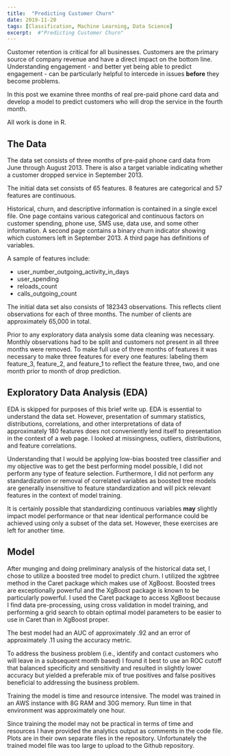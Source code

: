 ```yaml
---
title:  "Predicting Customer Churn"
date: 2019-11-20
tags: [Classification, Machine Learning, Data Science]
excerpt:  #"Predicting Customer Churn"
---
```


Customer retention is critical for all businesses.  Customers are the primary source of company revenue and
have a direct impact on the bottom line. Understanding engagement - and better yet being able to predict
engagement - can be particularly helpful to intercede in issues **before** they become problems.

In this post we examine three months of real pre-paid phone card data and develop a model to predict
customers who will drop the service in the fourth month.

All work is done in R.

## The Data

The data set consists of three months of pre-paid phone card data from June through August 2013.  There is also a
target variable indicating whether a customer dropped service in September 2013.

The initial data set consists of 65 features.  8 features are categorical and 57 features are continuous.

Historical, churn, and descriptive information is contained in a single excel file. One page contains various categorical and continuous factors on customer spending, phone use, SMS use, data use, and some other information. A second page contains a binary churn indicator showing which customers left in September 2013. A third page has definitions of variables.

A sample of features include:

  * user_number_outgoing_activity_in_days
  * user_spending
  * reloads_count
  * calls_outgoing_count

The initial data set also consists of 182343 observations.  This reflects client observations for each of three months. The number
of clients are approximately 65,000 in total.

Prior to any exploratory data analysis some data cleaning was necessary.  Monthly observations had to be split and customers not present
in all three months were removed.  To make full use of three months of features it was necessary to make three features for every one features:  labeling them feature_3, feature_2, and feature_1 to reflect the feature three, two, and one month prior to month of drop prediction.


## Exploratory Data Analysis (EDA)

EDA is skipped for purposes of this brief write up.  EDA is essential to understand the data set.  However, presentation of summary statistics, distributions, correlations, and other interpretations of data of approximately 180 features does not conveniently lend
itself to presentation in the context of a web page.  I looked at missingness, outliers, distributions, and feature correlations.  

Understanding that I would be applying low-bias boosted tree classifier and my objective was to get the best performing model possible, I did not perform any type of feature selection.  Furthermore, I did not perform any standardization or removal of correlated variables as
boosted tree models are generally insensitive to feature standardization and will pick relevant features in the context of model training.

It is certainly possible that standardizing continuous variables **may** slightly impact model performance or that near identical
performance could be achieved using only a subset of the data set.  However, these exercises are left for another time.

## Model

After munging and doing preliminary analysis of the historical data set, I chose to utilize a boosted tree model to predict churn. I utilized the xgbtree method in the Caret package which makes use of XgBoost. Boosted trees are exceptionally powerful and the XgBoost package is known to be particularly powerful. I used the Caret package to access XgBoost because I find data pre-processing, using cross validation in model training, and performing a grid search to obtain optimal model parameters to be easier to use in Caret than in XgBoost proper.

The best model had an AUC of approximately .92 and an error of approximately .11 using the accuracy metric.

To address the business problem (i.e., identify and contact customers who will leave in a subsequent month based) I found it best to use an ROC cutoff that balanced specificity and sensitivity and resulted in slightly lower accuracy but yielded a preferable mix of true positives and false positives beneficial to addressing the business problem.

Training the model is time and resource intensive. The model was trained in an AWS instance with 8G RAM and 30G memory. Run time in that environment was approximately one hour.

Since training the model may not be practical in terms of time and resources I have provided the analytics output as comments in the code file. Plots are in their own separate files in the repository. Unfortunately the trained model file was too large to upload to the Github repository.

